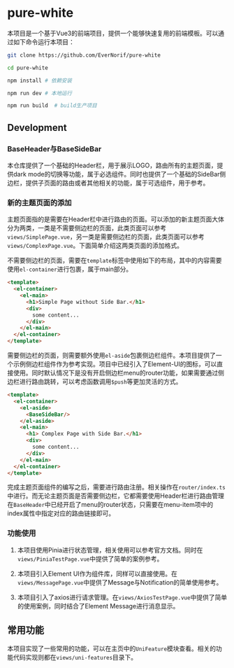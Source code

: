 # pure-white

本项目是一个基于Vue3的前端项目，提供一个能够快速复用的前端模板。可以通过如下命令运行本项目：

```sh
git clone https://github.com/EverNorif/pure-white

cd pure-white

npm install # 依赖安装

npm run dev # 本地运行

npm run build  # build生产项目
```

## Development

### BaseHeader与BaseSideBar

本仓库提供了一个基础的Header栏，用于展示LOGO，路由所有的主题页面，提供dark mode的切换等功能，属于必选组件。同时也提供了一个基础的SideBar侧边栏，提供子页面的路由或者其他相关的功能，属于可选组件，用于参考。

### 新的主题页面的添加

主题页面指的是需要在Header栏中进行路由的页面。可以添加的新主题页面大体分为两类，一类是不需要侧边栏的页面，此类页面可以参考`views/SimplePage.vue`，另一类是需要侧边栏的页面，此类页面可以参考`views/ComplexPage.vue`。下面简单介绍这两类页面的添加格式。

不需要侧边栏的页面，需要在`template`标签中使用如下的布局，其中的内容需要使用`el-container`进行包裹，属于main部分。

```html
<template>
  <el-container>
    <el-main>
      <h1>Simple Page without Side Bar.</h1>
      <div>
        some content...
      </div>
    </el-main>
  </el-container>
</template>
```

需要侧边栏的页面，则需要额外使用`el-aside`包裹侧边栏组件。本项目提供了一个示例侧边栏组件作为参考实现。项目中已经引入了Element-UI的图标，可以直接使用。同时默认情况下是没有开启侧边栏menu的router功能，如果需要通过侧边栏进行路由跳转，可以考虑函数调用`$push`等更加灵活的方式。

```html
<template>
  <el-container>
    <el-aside>
      <BaseSideBar/>
    </el-aside>
    <el-main>
      <h1> Complex Page with Side Bar.</h1>
      <div>
        some content...
      </div>
    </el-main>
  </el-container>
</template>
```

完成主题页面组件的编写之后，需要进行路由注册。相关操作在`router/index.ts`中进行。而无论主题页面是否需要侧边栏，它都需要使用Header栏进行路由管理在`BaseHeader`中已经开启了menu的router状态，只需要在menu-item项中的index属性中指定对应的路由链接即可。

### 功能使用

1. 本项目使用Pinia进行状态管理，相关使用可以参考官方文档。同时在`views/PiniaTestPage.vue`中提供了简单的案例参考。

2. 本项目引入Element UI作为组件库，同样可以直接使用。在`views/MessagePage.vue`中提供了Message与Notification的简单使用参考。

3. 本项目引入了axios进行请求管理。在`views/AxiosTestPage.vue`中提供了简单的使用案例，同时结合了Element Message进行消息显示。




## 常用功能

本项目实现了一些常用的功能，可以在主页中的`UniFeature`模块查看。相关的功能代码实现则都在`views/uni-features`目录下。
